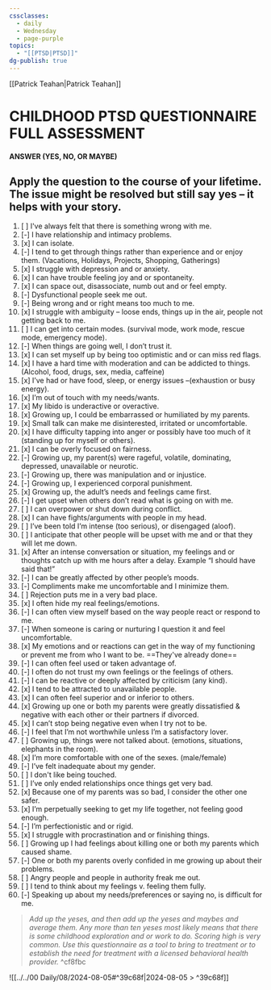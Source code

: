 ```yaml
---
cssclasses:
  - daily
  - Wednesday
  - page-purple
topics:
  - "[[PTSD|PTSD]]"
dg-publish: true
---
```

[[Patrick Teahan|Patrick Teahan]]
# CHILDHOOD PTSD QUESTIONNAIRE FULL ASSESSMENT 
#### ANSWER (YES, NO, OR MAYBE) 
## Apply the question to the course of your lifetime. The issue might be resolved but still say yes – it helps with your story. 
1. [ ] I've always felt that there is something wrong with me.
2. [-] I have relationship and intimacy problems.
3. [x] I can isolate.
4. [-] I tend to get through things rather than experience and or enjoy them. (Vacations, Holidays, Projects, Shopping, Gatherings)
5. [x] I struggle with depression and or anxiety.
6. [x] I can have trouble feeling joy and or spontaneity.
7. [x] I can space out, disassociate, numb out and or feel empty.
8. [-] Dysfunctional people seek me out.
9. [-] Being wrong and or right means too much to me.
10. [x] I struggle with ambiguity – loose ends, things up in the air, people not getting back to me.
11. [ ] I can get into certain modes. (survival mode, work mode, rescue mode, emergency mode).
12. [-] When things are going well, I don’t trust it.
13. [x] I can set myself up by being too optimistic and or can miss red flags.
14. [x] I have a hard time with moderation and can be addicted to things. (Alcohol, food, drugs, sex, media, caffeine)
15. [x] I’ve had or have food, sleep, or energy issues –(exhaustion or busy energy).
16. [x] I’m out of touch with my needs/wants.
17. [x] My libido is underactive or overactive.
18. [x] Growing up, I could be embarrassed or humiliated by my parents.
19. [x] Small talk can make me disinterested, irritated or uncomfortable.
20. [x] I have difficulty tapping into anger or possibly have too much of it (standing up for myself or others).
21. [x] I can be overly focused on fairness.
22. [-] Growing up, my parent(s) were rageful, volatile, dominating, depressed, unavailable or neurotic.
23. [-] Growing up, there was manipulation and or injustice.
24. [-] Growing up, I experienced corporal punishment.
25. [x] Growing up, the adult’s needs and feelings came first.
26. [-] I get upset when others don’t read what is going on with me.
27. [ ] I can overpower or shut down during conflict.  
28. [x] I can have fights/arguments with people in my head.
29. [ ] I’ve been told I’m intense (too serious), or disengaged (aloof).  
30. [ ] I anticipate that other people will be upset with me and or that they will let me down.  
31. [x] After an intense conversation or situation, my feelings and or thoughts catch up with me hours after a delay. Example “I should have said that!”
32. [-] I can be greatly affected by other people’s moods.
33. [-] Compliments make me uncomfortable and I minimize them.
34. [ ] Rejection puts me in a very bad place.  
35. [x] I often hide my real feelings/emotions.
36. [-] I can often view myself based on the way people react or respond to me.
37. [-] When someone is caring or nurturing I question it and feel uncomfortable.
38. [x] My emotions and or reactions can get in the way of my functioning or prevent me from who I want to be. ==They've already done==
39. [-] I can often feel used or taken advantage of.
40. [-] I often do not trust my own feelings or the feelings of others.
41. [-] I can be reactive or deeply affected by criticism (any kind).
42. [x] I tend to be attracted to unavailable people.
43. [x] I can often feel superior and or inferior to others.
44. [x] Growing up one or both my parents were greatly dissatisfied & negative with each other or their partners if divorced.
45. [x] I can’t stop being negative even when I try not to be.
46. [-] I feel that I’m not worthwhile unless I’m a satisfactory lover.
47. [ ] Growing up, things were not talked about. (emotions, situations, elephants in the room).  
48. [x] I’m more comfortable with one of the sexes. (male/female)
49. [-] I’ve felt inadequate about my gender.
50. [ ] I don't like being touched. 
51. [ ] I’ve only ended relationships once things get very bad. 
52. [x] Because one of my parents was so bad, I consider the other one safer.
53. [x] I’m perpetually seeking to get my life together, not feeling good enough.
54. [-] I’m perfectionistic and or rigid.
55. [x] I struggle with procrastination and or finishing things.
56. [ ] Growing up I had feelings about killing one or both my parents which caused shame.
57. [-] One or both my parents overly confided in me growing up about their problems.
58. [ ] Angry people and people in authority freak me out. 
59. [ ] I tend to think about my feelings v. feeling them fully. 
60. [-] Speaking up about my needs/preferences or saying no, is difficult for me.

> *Add up the yeses, and then add up the yeses and maybes and average them.*
*Any more than ten yeses most likely means that there is some childhood exploration and or work to do. Scoring high is very common.*
*Use this questionnaire as a tool to bring to treatment or to establish the need for treatment with a licensed behavioral health provider.*
^cf8fbc

![[../../00 Daily/08/2024-08-05#^39c68f|2024-08-05 > ^39c68f]]

